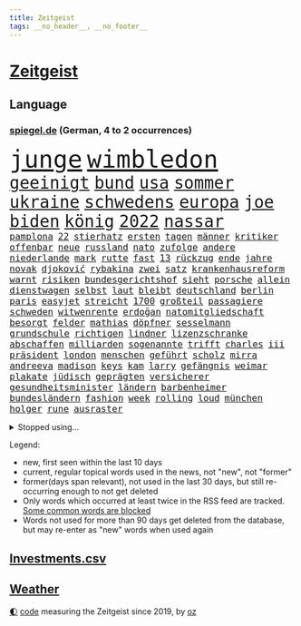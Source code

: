 ```yaml
---
title: Zeitgeist
tags: __no_header__, __no_footer__
---
```


# [Zeitgeist](https://oliz.io/zeitgeist/)

## Language

<h3><a href="https://www.spiegel.de" target="_blank">spiegel.de</a> (German, 4 to 2 occurrences)</h3>
<p style="font-family:monospace">
<span style="font-size:32pt"><a href="news_links.html#junge" class="current">junge</a></span>
<span style="font-size:32pt"><a href="news_links.html#wimbledon" class="current">wimbledon</a></span>
<br>
<span style="font-size:22pt"><a href="news_links.html#geeinigt" class="current">geeinigt</a></span>
<span style="font-size:22pt"><a href="news_links.html#bund" class="current">bund</a></span>
<span style="font-size:22pt"><a href="news_links.html#usa" class="current">usa</a></span>
<span style="font-size:22pt"><a href="news_links.html#sommer" class="current">sommer</a></span>
<span style="font-size:22pt"><a href="news_links.html#ukraine" class="current">ukraine</a></span>
<span style="font-size:22pt"><a href="news_links.html#schwedens" class="current">schwedens</a></span>
<span style="font-size:22pt"><a href="news_links.html#europa" class="current">europa</a></span>
<span style="font-size:22pt"><a href="news_links.html#joe" class="current">joe</a></span>
<span style="font-size:22pt"><a href="news_links.html#biden" class="current">biden</a></span>
<span style="font-size:22pt"><a href="news_links.html#könig" class="current">könig</a></span>
<span style="font-size:22pt"><a href="news_links.html#2022" class="current">2022</a></span>
<span style="font-size:22pt"><a href="news_links.html#nassar" class="new">nassar</a></span>
<br>
<span style="font-size:12pt"><a href="news_links.html#pamplona" class="new">pamplona</a></span>
<span style="font-size:12pt"><a href="news_links.html#22" class="current">22</a></span>
<span style="font-size:12pt"><a href="news_links.html#stierhatz" class="new">stierhatz</a></span>
<span style="font-size:12pt"><a href="news_links.html#ersten" class="current">ersten</a></span>
<span style="font-size:12pt"><a href="news_links.html#tagen" class="current">tagen</a></span>
<span style="font-size:12pt"><a href="news_links.html#männer" class="current">männer</a></span>
<span style="font-size:12pt"><a href="news_links.html#kritiker" class="current">kritiker</a></span>
<span style="font-size:12pt"><a href="news_links.html#offenbar" class="current">offenbar</a></span>
<span style="font-size:12pt"><a href="news_links.html#neue" class="current">neue</a></span>
<span style="font-size:12pt"><a href="news_links.html#russland" class="current">russland</a></span>
<span style="font-size:12pt"><a href="news_links.html#nato" class="current">nato</a></span>
<span style="font-size:12pt"><a href="news_links.html#zufolge" class="current">zufolge</a></span>
<span style="font-size:12pt"><a href="news_links.html#andere" class="current">andere</a></span>
<span style="font-size:12pt"><a href="news_links.html#niederlande" class="current">niederlande</a></span>
<span style="font-size:12pt"><a href="news_links.html#mark" class="current">mark</a></span>
<span style="font-size:12pt"><a href="news_links.html#rutte" class="current">rutte</a></span>
<span style="font-size:12pt"><a href="news_links.html#fast" class="current">fast</a></span>
<span style="font-size:12pt"><a href="news_links.html#13" class="current">13</a></span>
<span style="font-size:12pt"><a href="news_links.html#rückzug" class="current">rückzug</a></span>
<span style="font-size:12pt"><a href="news_links.html#ende" class="current">ende</a></span>
<span style="font-size:12pt"><a href="news_links.html#jahre" class="current">jahre</a></span>
<span style="font-size:12pt"><a href="news_links.html#novak" class="current">novak</a></span>
<span style="font-size:12pt"><a href="news_links.html#djoković" class="current">djoković</a></span>
<span style="font-size:12pt"><a href="news_links.html#rybakina" class="current">rybakina</a></span>
<span style="font-size:12pt"><a href="news_links.html#zwei" class="current">zwei</a></span>
<span style="font-size:12pt"><a href="news_links.html#satz" class="current">satz</a></span>
<span style="font-size:12pt"><a href="news_links.html#krankenhausreform" class="current">krankenhausreform</a></span>
<span style="font-size:12pt"><a href="news_links.html#warnt" class="current">warnt</a></span>
<span style="font-size:12pt"><a href="news_links.html#risiken" class="current">risiken</a></span>
<span style="font-size:12pt"><a href="news_links.html#bundesgerichtshof" class="current">bundesgerichtshof</a></span>
<span style="font-size:12pt"><a href="news_links.html#sieht" class="current">sieht</a></span>
<span style="font-size:12pt"><a href="news_links.html#porsche" class="current">porsche</a></span>
<span style="font-size:12pt"><a href="news_links.html#allein" class="current">allein</a></span>
<span style="font-size:12pt"><a href="news_links.html#dienstwagen" class="new">dienstwagen</a></span>
<span style="font-size:12pt"><a href="news_links.html#selbst" class="current">selbst</a></span>
<span style="font-size:12pt"><a href="news_links.html#laut" class="current">laut</a></span>
<span style="font-size:12pt"><a href="news_links.html#bleibt" class="current">bleibt</a></span>
<span style="font-size:12pt"><a href="news_links.html#deutschland" class="current">deutschland</a></span>
<span style="font-size:12pt"><a href="news_links.html#berlin" class="current">berlin</a></span>
<span style="font-size:12pt"><a href="news_links.html#paris" class="current">paris</a></span>
<span style="font-size:12pt"><a href="news_links.html#easyjet" class="current">easyjet</a></span>
<span style="font-size:12pt"><a href="news_links.html#streicht" class="current">streicht</a></span>
<span style="font-size:12pt"><a href="news_links.html#1700" class="new">1700</a></span>
<span style="font-size:12pt"><a href="news_links.html#großteil" class="current">großteil</a></span>
<span style="font-size:12pt"><a href="news_links.html#passagiere" class="current">passagiere</a></span>
<span style="font-size:12pt"><a href="news_links.html#schweden" class="current">schweden</a></span>
<span style="font-size:12pt"><a href="news_links.html#witwenrente" class="new">witwenrente</a></span>
<span style="font-size:12pt"><a href="news_links.html#erdoğan" class="current">erdoğan</a></span>
<span style="font-size:12pt"><a href="news_links.html#natomitgliedschaft" class="current">natomitgliedschaft</a></span>
<span style="font-size:12pt"><a href="news_links.html#besorgt" class="current">besorgt</a></span>
<span style="font-size:12pt"><a href="news_links.html#felder" class="current">felder</a></span>
<span style="font-size:12pt"><a href="news_links.html#mathias" class="current">mathias</a></span>
<span style="font-size:12pt"><a href="news_links.html#döpfner" class="current">döpfner</a></span>
<span style="font-size:12pt"><a href="news_links.html#sesselmann" class="current">sesselmann</a></span>
<span style="font-size:12pt"><a href="news_links.html#grundschule" class="current">grundschule</a></span>
<span style="font-size:12pt"><a href="news_links.html#richtigen" class="current">richtigen</a></span>
<span style="font-size:12pt"><a href="news_links.html#lindner" class="current">lindner</a></span>
<span style="font-size:12pt"><a href="news_links.html#lizenzschranke" class="new">lizenzschranke</a></span>
<span style="font-size:12pt"><a href="news_links.html#abschaffen" class="current">abschaffen</a></span>
<span style="font-size:12pt"><a href="news_links.html#milliarden" class="current">milliarden</a></span>
<span style="font-size:12pt"><a href="news_links.html#sogenannte" class="current">sogenannte</a></span>
<span style="font-size:12pt"><a href="news_links.html#trifft" class="current">trifft</a></span>
<span style="font-size:12pt"><a href="news_links.html#charles" class="current">charles</a></span>
<span style="font-size:12pt"><a href="news_links.html#iii" class="current">iii</a></span>
<span style="font-size:12pt"><a href="news_links.html#präsident" class="current">präsident</a></span>
<span style="font-size:12pt"><a href="news_links.html#london" class="current">london</a></span>
<span style="font-size:12pt"><a href="news_links.html#menschen" class="current">menschen</a></span>
<span style="font-size:12pt"><a href="news_links.html#geführt" class="current">geführt</a></span>
<span style="font-size:12pt"><a href="news_links.html#scholz" class="current">scholz</a></span>
<span style="font-size:12pt"><a href="news_links.html#mirra" class="current">mirra</a></span>
<span style="font-size:12pt"><a href="news_links.html#andreeva" class="current">andreeva</a></span>
<span style="font-size:12pt"><a href="news_links.html#madison" class="new">madison</a></span>
<span style="font-size:12pt"><a href="news_links.html#keys" class="new">keys</a></span>
<span style="font-size:12pt"><a href="news_links.html#kam" class="current">kam</a></span>
<span style="font-size:12pt"><a href="news_links.html#larry" class="new">larry</a></span>
<span style="font-size:12pt"><a href="news_links.html#gefängnis" class="current">gefängnis</a></span>
<span style="font-size:12pt"><a href="news_links.html#weimar" class="current">weimar</a></span>
<span style="font-size:12pt"><a href="news_links.html#plakate" class="current">plakate</a></span>
<span style="font-size:12pt"><a href="news_links.html#jüdisch" class="new">jüdisch</a></span>
<span style="font-size:12pt"><a href="news_links.html#geprägten" class="new">geprägten</a></span>
<span style="font-size:12pt"><a href="news_links.html#versicherer" class="current">versicherer</a></span>
<span style="font-size:12pt"><a href="news_links.html#gesundheitsminister" class="current">gesundheitsminister</a></span>
<span style="font-size:12pt"><a href="news_links.html#ländern" class="current">ländern</a></span>
<span style="font-size:12pt"><a href="news_links.html#barbenheimer" class="new">barbenheimer</a></span>
<span style="font-size:12pt"><a href="news_links.html#bundesländern" class="current">bundesländern</a></span>
<span style="font-size:12pt"><a href="news_links.html#fashion" class="new">fashion</a></span>
<span style="font-size:12pt"><a href="news_links.html#week" class="new">week</a></span>
<span style="font-size:12pt"><a href="news_links.html#rolling" class="current">rolling</a></span>
<span style="font-size:12pt"><a href="news_links.html#loud" class="current">loud</a></span>
<span style="font-size:12pt"><a href="news_links.html#münchen" class="current">münchen</a></span>
<span style="font-size:12pt"><a href="news_links.html#holger" class="current">holger</a></span>
<span style="font-size:12pt"><a href="news_links.html#rune" class="new">rune</a></span>
<span style="font-size:12pt"><a href="news_links.html#ausraster" class="current">ausraster</a></span>
</p>
<details>
<summary>Stopped using...</summary>
<p class="former" style="font-size:12pt">
bitte(991) positiv(991) rasant(991) brutale(990) flucht(990) rote(990) behandlung(989) erholung(989) gesamte(989) strafen(989) beweisen(988) einiges(988) führerschein(988) gestohlen(988) hsv(988) müller(988) usregierung(988) eingereicht(987) verschärfen(987) österreichische(987) durchsucht(986) klimaneutral(986) manchen(986) mancherorts(986) präsentieren(986) sebastian(986) unabhängigkeit(986) vs(986) alkohol(985) englische(985) figur(985) halben(985) richten(985) schicksal(985) geholt(984) kämpfte(984) künftigen(984) premierminister(984) provinz(984) west(984) wettbewerb(984) überwinden(984) bitten(983) dementiert(983) falls(983) frankfurter(983) herbert(983) kamera(983) literatur(983) schauspielerin(983) träumen(983) vorsitzenden(983) wolfgang(983) wählen(983) aufruf(982) botschaften(982) breitet(982) forderungen(982) phase(982) präsidentschaftswahl(982) schnee(982) taten(982) weltwirtschaft(982) zweiter(982) australische(981) gefährlichen(981) tore(981) wohnhaus(981) allianz(980) bull(980) fliehen(980) klären(980) red(980) 50000(979) geklärt(979) hebt(979) miteinander(979) passen(979) weltweite(979) dachte(978) hölle(978) islamischer(978) kochinstitut(978) kreis(978) vermuten(978) vorsprung(978) vorübergehend(978) bilden(977) lüge(977) schien(977) schlimmste(977) anschließend(976) freilassung(976) kochen(976) richtet(976) anlass(975) langen(975) unterstützer(975) distanz(974) beleidigt(973) börse(973) sitzen(973) stadion(973) beschuldigt(972) bezahlen(972) half(972) klimapolitik(972) weite(972) ägypten(972) fit(971) design(970) erkrankt(970) erkrankung(970) pflicht(970) vorstellen(970) näher(969) patient(969) zurückgegangen(969) bande(968) betrifft(967) kinos(967) spektakuläre(967) februar(966) überholt(966) aufhalten(964) entschuldigung(964) führenden(963) gang(963) sichert(963) raumstation(962) auflagen(961) mission(961) enorme(960) whatsapp(960) hinten(959) iss(959) unterschrieben(959) chats(958) museum(958) nasa(958) schießen(958) entscheidet(956) erstochen(955) möglichkeiten(953) kindheit(952) einig(950) atomkraft(947) schwung(945) katharina(942) liberalen(942) kontert(936) nächstes(932) drohne(931) fotografiert(876) vormarsch(859) notstand(841) medaille(838) rein(835) strecken(827) happy(824) verlag(793) kubicki(789) werte(787) unfälle(771) lediglich(766) spiegelreporter(749) sammelt(736) ministerin(725) veröffentlichung(721) inflationsrate(720) grundsätzlich(715) schrumpft(712) verbunden(707) superstars(695) fossilen(690) kollision(685) expertin(681) analysten(676) nachspielzeit(676) erhofft(671) löschen(671) musks(670) alternative(669) zurückziehen(668) king(658) gefiel(647) wachsende(646) gleichen(639) boss(634) dokumentiert(633) schnelles(632) schränkt(626) minus(625) station(624) bedrängnis(623) demo(623) rauswurf(620) ampelregierung(617) zurückgezogen(612) volksverhetzung(609) spürbar(608) studenten(607) 74(605) versuche(594) gestört(589) nutzung(587) stadtteil(587) gestiegene(581) königreich(580) schärfere(580) einfacher(571) museen(569) aktivistinnen(567) taucht(566) bundesfinanzminister(565) ärztin(563) zufall(558) aussetzen(557) möchten(553) influencerin(533) klara(533) asien(532) kitas(532) krebs(526) kahn(525) ring(525) match(524) royal(512) fehlverhalten(503) flughäfen(501) marc(495) verantwortlichen(495) versagen(491) verspätungen(491) oppositionellen(489) rené(488) stammen(487) abgeschafft(485) 19jährige(483) indischen(477) gefolgt(476) terror(476) abtreibungen(475) baustelle(467) beschuldigten(467) kriegszeiten(464) schmerzen(464) kriegsverbrechen(463) profitierte(463) finnische(458) kasse(456) ansturm(443) herrschte(440) öpnv(425) übergriffen(416) versöhnung(414) abgeschaltet(412) franzosen(411) enkel(409) erfurt(408) jubel(406) rüsten(406) empfohlen(399) computer(397) unterlagen(397) wehrte(395) außergewöhnlichen(393) brennende(393) gelobt(393) vereidigt(392) ernannt(391) waggons(391) hadert(388) verheerend(383) empfehlungen(380) irgendwann(376) therapien(376) jimmy(373) youtube(373) senegal(372) osnabrück(371) drin(370) gegenwart(369) plädieren(368) attraktiver(363) energieversorger(361) lena(361) schrumpfen(361) instrument(360) großaufgebot(358) bewusstsein(354) verzeichnet(353) deutsch(352) entfernen(350) entschuldigen(349) anruf(348) folgten(348) barrikaden(347) usmilitär(347) kontroversen(346) medizinische(346) bemühungen(343) major(341) innenstadt(333) eingestürzt(331) linien(331) drehten(330) tim(330) haftstrafen(329) schönheitsideale(328) brandt(326) dankbar(325) erstaunliche(324) korrekt(324) untergrund(324) zugverkehr(324) farce(323) schlimmeres(323) auszusetzen(319) quatsch(318) schied(318) komplikationen(317) beleidigungen(314) üblich(314) verschärfung(309) grab(307) haken(305) spurensuche(305) bellingham(304) jude(304) stromausfälle(303) größeres(302) 63(299) bauch(297) auseinander(292) benko(292) brisante(292) erzielte(292) zurückkehren(291) angriffskriegs(290) erzeugt(290) skizziert(290) kommunikation(288) engen(287) kanadischen(287) flüchtlingsunterkunft(286) gratis(286) kriminalität(283) umgekehrt(277) drohung(276) emissionen(276) bulgarien(275) francisco(275) abermals(274) ausgenutzt(274) indiens(274) kinderpornografie(274) rückblick(274) stemmen(273) branchen(272) fa(272) schafften(272) eingriff(270) dokumentieren(269) militärexperte(269) spiegelrecherche(268) grenzgebiet(266) nachweisen(266) brutalität(263) rückschlägen(263) floridas(262) nebel(262) gerichtet(261) zitiert(260) überraschte(257) elbphilharmonie(256) männliche(256) dahintersteckt(255) hit(255) wiebke(253) parolen(251) stießen(250) leukämie(248) anerkannt(246) ernennt(246) regionalbahn(246) 23jährige(245) gefangenen(245) schwarzer(245) tatortvote(245) chaotische(244) finanzmärkte(244) dichter(243) carter(242) neuheiten(240) operiert(240) geliebten(239) taucher(239) gary(238) wwf(236) tiefpunkt(234) gegessen(233) gewehrt(233) mine(233) sam(233) ausverkauft(231) umfassende(231) überzeugte(230) abonnenten(229) aufsichtsrat(228) spacex(228) journalistenverband(226) gleise(225) gesprengt(224) kremlgegner(223) mächte(223) umso(221) usfirma(221) düstere(218) renner(218) aufgebaut(217) fieber(217) wirtschaftliche(217) as(216) basf(216) erlebnisse(216) bewirken(215) blockaden(215) serben(215) freiheitsstrafen(213) geheim(213) grenzregion(213) wahlniederlage(212) 14jähriger(211) einstige(211) enttarnt(211) überfahrt(211) berühmteste(210) uskongress(210) roland(208) ibizaaffäre(206) hill(205) melbourne(204) pence(204) verlorenen(204) güterzug(203) technologien(203) 1991(202) fenster(202) saarlouis(202) abwehr(201) infos(201) vermeldet(201) 47(199) fotograf(199) schiebt(199) organisatoren(198) asiatische(197) familiennewsletter(197) tvmoderatorin(197) unterzogen(195) berühmter(194) besitzen(194) geringen(194) check(193) indigene(193) tennisspieler(193) verarbeiten(193) verwandte(193) arbeitsplätze(191) strafanzeige(191) berufsaussichten(189) cook(189) what(189) charts(188) darm(187) eroller(187) fachkräften(187) überstanden(187) internationalem(186) meinungen(186) terrorisiert(186) warnstreik(185) immobilie(184) biontech(183) wiegelt(183) dreier(182) grand(182) schulsystem(182) faschisten(181) barrel(180) unglaublich(180) abgewiesen(179) spender(179) änderung(179) grundlegenden(178) kopiert(178) mexikos(178) pedro(178) unicef(176) freigelassen(175) gefälschten(175) umstrittenes(175) benötigte(174) jener(174) verdreifacht(174) stärkeren(173) nachgegeben(171) salat(171) day(170) krankenstand(170) nepal(170) stücke(170) blutige(168) eughurteil(168) guardian(168) liefen(168) luftverschmutzung(168) panzern(168) satellitenbild(168) mehrjährigen(167) überflüssig(167) bibel(165) eroberung(165) lecker(165) rüstet(165) komplizierten(164) normale(164) oberhaupt(164) oppositionspolitiker(163) hilfsorganisation(162) unpünktlich(162) einträge(161) zlatan(161) gestaltet(160) kreativer(160) shows(160) ausbreitung(159) ostküste(158) ausstand(157) eingestiegen(157) schwinden(157) selbstverständnis(157) financial(155) grünenchefin(155) ricarda(155) zirkus(155) meistern(154) alcaraz(153) bakterien(153) springer(153) antisemitischer(152) umweltschutz(152) messe(151) zukommen(151) outfits(150) 270(147) vorgeschmack(147) erkannt(145) krebsdiagnose(145) openai(145) rock(144) zubehör(144) beschleunigt(143) hadern(143) immobilienbesitzer(143) menschlichen(143) gezielte(141) günstigen(141) sätze(141) ingenieur(140) rechtsaußen(140) entwickler(139) mittwochmorgen(139) positives(139) wiederzufinden(139) pamela(138) schweres(138) vierteljahrhundert(138) zögern(137) dame(136) erforschen(136) gravierende(136) schöner(136) anklagen(135) genre(135) umfassenden(135) auszeichnungen(134) baltikum(133) jubiläum(132) laufbahn(132) rechtfertigen(132) gesetzlichen(130) hafencity(130) zutiefst(130) parteispitze(129) republica(129) vizepräsidenten(129) aussetzung(128) gramm(128) zuckerberg(128) bluttat(127) lautstark(127) ukrainern(127) unterbinden(126) dammbruch(125) jährt(125) thorsten(125) mysteriöser(124) robertson(124) viertes(124) influencer(123) oberleitung(123) college(122) leiterin(122) milliardärs(122) hinspiel(121) mykolajiw(121) nachbarschaft(121) sparsamer(121) stil(121) erholt(120) kampfjetlieferungen(120) müttern(120) wassermassen(120) zurückhaltend(120) mount(119) fußballliga(118) usaußenministerium(118) zombies(118) beurteilen(117) flugobjekte(117) ham(117) politikwissenschaftler(117) bemerkenswerte(116) lebensweise(116) rendiwagner(116) anschlüsse(115) baldige(115) berlinkreuzberg(115) diäten(115) einheimischen(115) mangelhafter(115) sicherheitsexpertin(115) aufschluss(113) grenzschutz(113) kommentare(113) spiegelrecherchen(113) bunker(112) profifußballer(112) sanfter(112) ukrainischem(112) überwachungskameras(112) angestellter(111) arbeitsgericht(111) gala(111) bildungsministerin(110) heidi(110) konkreten(110) weitreichenden(110) ernsten(109) verrat(108) großmächte(107) nützt(107) studiert(107) weitergegeben(107) aktiver(106) anhand(106) eure(106) influencerinnen(106) 15jährigen(105) dortmunds(105) elite(105) south(105) grünenvorsitzende(104) ankommen(103) eingeräumt(103) hilflos(103) hinweg(103) waters(103) einkaufen(102) grubenunglück(102) fulda(101) glaube(101) suspendierung(101) 101(100) großmacht(100) höcke(100) erinnerungsstücke(99) superreichen(99) weltgrößte(99) auszählung(98) axel(98) begangen(98) gestresst(98) heinz(98) werkzeug(98) iea(97) stahl(97) vermischt(97) optionen(96) 55jährige(95) alabama(95) mutterkonzern(95) schalker(95) pokalfinale(94) vergiftung(94) begünstigt(93) ostseepipelines(93) türkischer(93) hochamt(92) satellitendaten(92) umzugehen(92) ölraffinerie(92) bausparvertrag(91) dnaanalyse(91) horrende(91) nationalisten(91) roller(91) aktie(90) dreißigerjahren(90) energieexpertin(90) kalkül(90) kümmert(90) lübeck(90) strahlt(90) beschreiben(89) from(89) genres(89) konstante(89) linkenikone(89) 35jähriger(88) 39jährige(88) aneinandergeraten(88) badum(88) bahnstrecke(88) durchsuchte(88) arschloch(87) besorgnis(87) herausgabe(87) pumpt(87) wasserwerfer(87) zeitnah(87) doskozil(86) entwickelte(86) grunderwerbsteuer(86) kopfschütteln(86) losgehen(86) pfizer(86) prowestliche(86) betrunkener(85) datenbrille(85) krach(85) neonazis(85) normaler(85) regionale(85) wiederum(85) arminia(84) aufgeklärt(84) befehle(84) hirnforschung(84) rechtecks(84) regierungssprecher(84) unregelmäßigkeiten(84) unverzüglich(84) usbanken(84) ausschreibung(83) aussteigt(83) einwände(83) hitchcock(83) minderheitsregierung(83) straftat(83) außergewöhnliche(82) bewertungen(82) leber(82) sanierung(82) wappnen(82) angeregt(81) erdöl(81) kettenreaktion(81) kompetenzen(81) linksextremen(81) schlagersänger(81) umweltministerium(81) unokinderhilfswerk(81) gesten(80) unfassbare(80) vollmundig(80) großmanöver(79) letztlich(79) psychiatrischen(79) sackgasse(79) wirksam(79) 111(78) brachten(78) fehlern(78) fluggesellschaften(78) fluggäste(78) hauskäufer(78) ibrahimović(78) musikbranche(78) paragrafen(78) tätern(78) anwalts(77) astronomie(77) behaupten(77) heimlich(77) lobte(77) revolutionär(77) spiegeltalk(77) western(77) zürnt(77) aktiven(76) doppelmoral(76) dorsten(76) dringt(76) erzbistums(76) jammert(76) milliardengeschäft(76) sultan(76) barça(75) grönemeyer(75) rebelliert(75) umsteigen(75) usbörsenaufsicht(75) zentrales(75) boomt(74) flüssiggasterminals(74) höhenflug(74) list(74) modi(74) spiegelevent(74) taiwans(74) haftbefehle(73) kopfverletzungen(73) lockern(73) umgekippt(73) indopazifik(72) verwickelt(72) vorübergehenden(72) getrennte(71) kontakten(71) maxim(71) pauschales(71) schränkte(71) schwankt(71) späteren(71) tauben(71) torjägerin(71) aggression(70) dreh(70) follower(70) gespalten(70) klos(70) lippen(70) oberhand(70) erdogan(69) erwirtschaftet(69) fernzüge(69) fotoprojekt(69) präsidentschaftswahlen(69) schwachstelle(69) waage(69) abflug(68) eilantrag(68) kleinflugzeug(68) konrad(68) lautet(68) mittendrin(68) stur(68) twitters(68) ag(67) artemis(67) eisfrei(67) heizwende(67) pragmatismus(67) assange(66) hamill(66) prärie(66) schlafmodus(66) skywalker(66) argumenten(65) aufschwung(65) auszubildende(65) blogger(65) fertigstellung(65) großfamilien(65) alexandria(64) aufregend(64) beweis(64) cnn(64) fußballweltmeister(64) kinderwunsch(64) manta(64) ocasiocortez(64) pellets(64) til(64) vorpommern(64) wolfsburger(64) zwoter(64) 1100(63) award(63) bezwingt(63) erwartete(63) erzkonservative(63) hirnverletzungen(63) linksextremismusprozess(63) oberdorf(63) ruhige(63) taschenbuch(63) umgekippte(63) werbegesicht(63) überlegungen(63) abgewendet(62) anrufen(62) automarke(62) bachmutfront(62) erneuern(62) samuel(62) schweiger(62) ties(62) windige(62) zugegangen(62) 1945(61) niedrigen(61) schlechtes(61) staatspleite(61) unfreundlichen(61) usbehörden(61) boulevardmedien(60) hoeneß(60) kolo(60) mailänder(60) moderna(60) muani(60) personalien(60) randal(60) religion(60) übernähme(60) depp(59) forsberg(59) kostümen(59) lebenszeichen(59) mitschnitt(59) sterbende(59) verzehrt(59) energetische(58) enkeltrick(58) golfwelt(58) jobverlust(58) landeten(58) nationalkonservative(58) sprengung(58) anklageschrift(57) auszurichten(57) energieberater(57) genutzte(57) getrieben(57) motorradfahrer(57) renommierter(57) chaotisch(56) fisch(56) joggers(56) raketenbeschuss(55) rauchwolken(55) regnen(55) rekordzahl(55) befand(54) beleidigung(54) eingeschlagen(54) friede(54) gegenmaßnahmen(54) schwerwiegenden(54) bauwerk(53) blühen(53) dárdai(53) exbildchefredakteur(53) kanzlei(53) kleinem(53) pál(53) river(53) urlauber(53) dir(52) erfuhr(52) erhitzt(52) gemüter(52) großoffensive(52) haufen(52) pfeiler(52) schmerzmittel(52) bots(51) christie(51) diskriminierenden(51) erstem(51) klimafragen(51) kriegsschiff(51) lokaler(51) nebentätigkeiten(51) protestwelle(51) analyst(50) biller(50) eindringlich(50) kiunternehmen(50) riad(50) spottet(50) kannibale(49) mandanten(49) shangfu(49) gegnerinnen(48) marge(48) matchbälle(48) nelles(48) tarif(48) allgemeinen(47) imperium(47) abfedern(46) arktis(46) behauptungen(46) belgorod(46) erging(46) girl(46) koffern(46) lebensmittelhersteller(46) lgbtq(46) mantel(46) oberpfalz(46) tvansprache(46) waldbränden(46) lied(45) tieferen(45) türkeiwahl(45) auskommen(44) erstatten(44) gleicher(44) königsfamilie(44) mitarbeitenden(44) plastikmüll(44) statistisches(44) unübersichtlich(44) vergeltung(44) wasserstand(44) annahm(43) betreibern(43) cumexuntersuchungsausschuss(43) europapokal(43) landung(43) litauens(43) starlink(43) wohlwollend(43) 118(42) 5gausbau(42) besiegte(42) energieagentur(42) evakuierung(42) gaye(42) geregelt(42) körperteile(42) mathe(42) seniorin(42) uli(42) geht's(41) österreicher(41) altersgenossen(40) austin(40) florenz(40) kugeln(40) toilettenhäuschen(40) weeknd(40) winkt(40) schmutzige(39) science(39) störten(39) europaabgeordnete(38) lückenlose(38) regisseurin(38) staatlicher(38) that(38) uspräsidentschaftswahlen(38) anreize(37) branchenangaben(37) füße(37) jüngerer(37) militante(37) radikalisierung(37) trainings(37) zahn(37) anfertigung(36) coronahilfen(36) einschlugen(36) geldstrafen(36) kriegsland(36) kundinnen(36) paramilitär(36) vorlage(36) aufzuklären(35) ehemals(35) kindesmissbrauchs(35) nuklearwaffen(35) prognostiziert(35) protassewitsch(35) redbullerfolg(35) stagniert(35) taschenbücher(35) versorger(35) vorgesetzten(35) zwillingstöchter(35) belgrad(34) debattencheck(34) institute(34) macs(34) wertverlust(34) ableger(33) hdp(33) jaber(33) meerjungfrau(33) schlägerei(33) siebtes(33) strömt(33) unoklimakonferenz(33) weltlage(33) asiens(32) aufwand(32) axelspringerkonzern(32) belastende(32) fünfeinhalb(32) füßen(32) germain(32) hellmann(32) kryptischen(32) spitzenjob(32) auftritte(31) demirtaş(31) glasner(31) hyperschallrakete(31) iphones(31) kommunalen(31) saint(31) scharfer(31) selahattin(31) ausgeharrt(30) coinbase(30) oecd(30) tathergang(30) amtskollegin(29) endlosen(29) enttäuschten(29) frodeno(29) monarchen(29) oberster(29) organisationen(29) titelseiten(29) anschlägen(28) brandanschlag(28) erstreckte(28) ficht(28) habeckministerium(28) inhaftierte(28) kunstwerken(28) milliardendefizit(28) seehofer(28) skandieren(28) yeboah(28) flüchtlingszahlen(27) merken(27) nazi(27) wolfsburgerinnen(27) zero(27) absolvieren(26) asylbewerberheim(26) familiären(26) gebietsgewinne(26) koloniales(26) rekrutiert(26) umgebaut(26) genauen(25) iv(25) vermeidbar(25) abgeführt(24) euland(24) gauff(24) jüdischer(24) trab(24) abgekommen(23) absetzung(23) asylanträgen(23) beruft(23) mangelnden(23) motivierte(23) unzulässig(23) brachen(22) drehbuchautor(22) everest(22) heinzchristian(22) rängen(22) rätselhafter(22) strache(22) umweltschäden(22) conference(21) fpöchefs(21) gebannt(21) provokant(21) terrorgruppe(21) verfassungsbeschwerde(21) zitierte(21) befassen(20) einlage(20) geschaut(20) organspende(20) ranken(20) schiffswrack(20) vorsorge(20) acker(19) anhaltenden(19) ausschließen(19) co₂emissionen(19) denkwürdigen(19) evangelikale(19) juri(19) mitangeklagte(19) niere(19) veräußert(19) abfall(18) ausreichen(18) bekanntes(18) blindgänger(18) bluttaten(18) butler(18) demoralisiert(18) eigenheime(18) gesundheitsproblemen(18) register(18) atemnot(17) boulevardpresse(17) gefeierte(17) strategisch(17) ufos(17) ankurbeln(16) beschnitten(16) brüste(16) bundesligafinale(16) ford(16) gestrandet(16) harrison(16) ilja(16) regierungsflieger(16) relegation(16) viertklässler(16) gerichtssaal(15) herausfinden(15) kampfjetpiloten(15) neugebauer(15) populärsten(15) stehenden(15) toxisch(15) toxische(15) 1973(14) gegners(14) gruppierung(14) herrn(14) johnsons(14) leidtragenden(14) linksextremisten(14) luftangriffen(14) meistertitel(14) unerwünschte(14) wracks(14) dringender(13) einverstanden(13) entwicklerkonferenz(13) tonnenweise(13) zerschmetterte(13) ökonomischen(13) überfälle(13) handgemenge(12) unschönen(12) anwesend(11) fighters(11) foo(11) klammern(11) millionenschaden(11) quadratmeter(11) unfallort(11) untersuchungskommission(11)
</p>
</details>
<p>Legend:
<ul>
<li><span class="new">new</span>, first seen within the last 10 days</li>
<li><span class="current">current</span>, regular topical words used in the news, not "new", not "former"</li>
<li><span class="former">former(days span relevant)</span>, not used in the last 30 days, but still re-occurring enough to not get deleted</li>
<li>Only words which occurred at least twice in the RSS feed are tracked. <a href="language/filters.py">Some common words are blocked</a></li>
<li>Words not used for more than 90 days get deleted from the database, but may re-enter as "new" words when used again</li>
</ul>
</p>

## [Investments](investments.html)[.csv](investments.csv)

## [Weather](weather.html)

<footer>
<a href="javascript:toggleTheme()" class="nav">🌓</a>
<a href="https://github.com/ooz/zeitgeist">code</a> measuring the Zeitgeist since 2019, by <a href="https://oliz.io">oz</a>
</footer>

